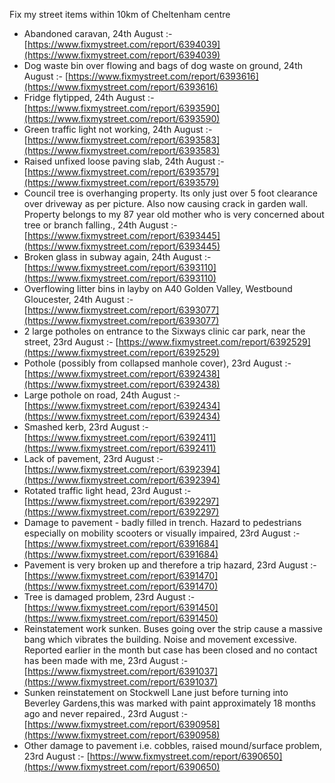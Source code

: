 Fix my street items within 10km of Cheltenham centre

<!-- fix_marker starts -->

- Abandoned caravan, 24th August :- [https://www.fixmystreet.com/report/6394039](https://www.fixmystreet.com/report/6394039)
- Dog waste bin over flowing and bags of dog waste on ground, 24th August :- [https://www.fixmystreet.com/report/6393616](https://www.fixmystreet.com/report/6393616)
- Fridge flytipped, 24th August :- [https://www.fixmystreet.com/report/6393590](https://www.fixmystreet.com/report/6393590)
- Green traffic light not working, 24th August :- [https://www.fixmystreet.com/report/6393583](https://www.fixmystreet.com/report/6393583)
- Raised unfixed loose paving slab, 24th August :- [https://www.fixmystreet.com/report/6393579](https://www.fixmystreet.com/report/6393579)
- Council tree is overhanging property. Its only just over 5 foot clearance over driveway as per picture. Also now causing crack in garden wall. Property belongs to my 87 year old mother who is very concerned about tree or branch falling., 24th August :- [https://www.fixmystreet.com/report/6393445](https://www.fixmystreet.com/report/6393445)
- Broken glass in subway again, 24th August :- [https://www.fixmystreet.com/report/6393110](https://www.fixmystreet.com/report/6393110)
- Overflowing litter bins in layby on A40 Golden Valley, Westbound Gloucester, 24th August :- [https://www.fixmystreet.com/report/6393077](https://www.fixmystreet.com/report/6393077)
- 2 large potholes on entrance to the Sixways clinic car park, near the street, 23rd August :- [https://www.fixmystreet.com/report/6392529](https://www.fixmystreet.com/report/6392529)
- Pothole (possibly from collapsed manhole cover), 23rd August :- [https://www.fixmystreet.com/report/6392438](https://www.fixmystreet.com/report/6392438)
- Large pothole on road, 24th August :- [https://www.fixmystreet.com/report/6392434](https://www.fixmystreet.com/report/6392434)
- Smashed kerb, 23rd August :- [https://www.fixmystreet.com/report/6392411](https://www.fixmystreet.com/report/6392411)
- Lack of pavement, 23rd August :- [https://www.fixmystreet.com/report/6392394](https://www.fixmystreet.com/report/6392394)
- Rotated traffic light head, 23rd August :- [https://www.fixmystreet.com/report/6392297](https://www.fixmystreet.com/report/6392297)
- Damage to pavement - badly filled in trench. Hazard to pedestrians especially on mobility scooters or visually impaired, 23rd August :- [https://www.fixmystreet.com/report/6391684](https://www.fixmystreet.com/report/6391684)
- Pavement is very broken up and therefore a trip hazard, 23rd August :- [https://www.fixmystreet.com/report/6391470](https://www.fixmystreet.com/report/6391470)
- Tree is damaged problem, 23rd August :- [https://www.fixmystreet.com/report/6391450](https://www.fixmystreet.com/report/6391450)
- Reinstatement work sunken. Buses going over the strip cause a massive bang which vibrates the building. Noise and movement excessive. Reported earlier in the month but case has been closed and no contact has been made with me, 23rd August :- [https://www.fixmystreet.com/report/6391037](https://www.fixmystreet.com/report/6391037)
- Sunken reinstatement on Stockwell Lane just before turning into Beverley Gardens,this was marked with paint approximately 18 months ago and never repaired., 23rd August :- [https://www.fixmystreet.com/report/6390958](https://www.fixmystreet.com/report/6390958)
- Other damage to pavement i.e. cobbles, raised mound/surface problem, 23rd August :- [https://www.fixmystreet.com/report/6390650](https://www.fixmystreet.com/report/6390650)

<!-- fix_marker ends -->